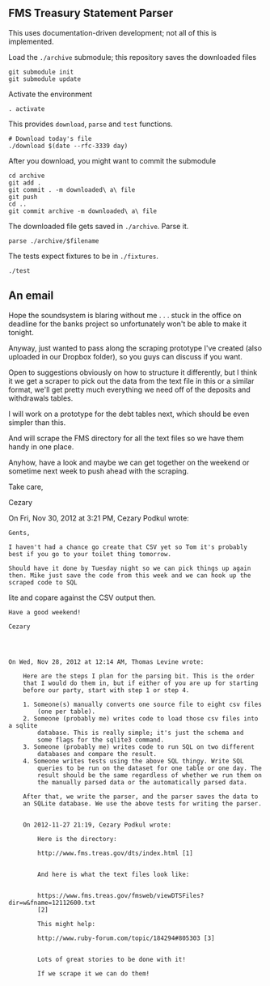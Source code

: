 FMS Treasury Statement Parser
-----
This uses documentation-driven development; not all of this is implemented.

Load the `./archive` submodule; this repository saves the downloaded files

    git submodule init
    git submodule update

Activate the environment

    . activate

This provides `download`, `parse` and `test` functions.

    # Download today's file
    ./download $(date --rfc-3339 day)

After you download, you might want to commit the submodule

    cd archive
    git add .
    git commit . -m downloaded\ a\ file
    git push
    cd ..
    git commit archive -m downloaded\ a\ file

The downloaded file gets saved in `./archive`. Parse it.

    parse ./archive/$filename

The tests expect fixtures to be in `./fixtures`.

    ./test


An email
----
Hope the soundsystem is blaring without me . . . stuck in the office on deadline for the banks project so unfortunately won't be able to make it tonight. 

Anyway, just wanted to pass along the scraping prototype I've created (also uploaded in our Dropbox folder), so you guys can discuss if you want. 

Open to suggestions obviously on how to structure it differently, but I think it we get a scraper to pick out the data from the text file in this or a similar 
format, we'll get pretty much everything we need off of the deposits and withdrawals tables.

I will work on a prototype for the debt tables next, which should be even simpler than this.

And will scrape the FMS directory for all the text files so we have them handy in one place. 

Anyhow, have a look and maybe we can get together on the weekend or sometime next week to push ahead with the scraping.

Take care,

Cezary


On Fri, Nov 30, 2012 at 3:21 PM, Cezary Podkul wrote:

    Gents,

    I haven't had a chance go create that CSV yet so Tom it's probably best if you go to your toilet thing tomorrow.

    Should have it done by Tuesday night so we can pick things up again then. Mike just save the code from this week and we can hook up the scraped code to SQL 
lite and copare against the CSV output then.

    Have a good weekend!

    Cezary




    On Wed, Nov 28, 2012 at 12:14 AM, Thomas Levine wrote:

        Here are the steps I plan for the parsing bit. This is the order
        that I would do them in, but if either of you are up for starting
        before our party, start with step 1 or step 4.

        1. Someone(s) manually converts one source file to eight csv files
            (one per table).
        2. Someone (probably me) writes code to load those csv files into a sqlite
            database. This is really simple; it's just the schema and
            some flags for the sqlite3 command.
        3. Someone (probably me) writes code to run SQL on two different
            databases and compare the result.
        4. Someone writes tests using the above SQL thingy. Write SQL
            queries to be run on the dataset for one table or one day. The
            result should be the same regardless of whether we run them on
            the manually parsed data or the automatically parsed data.

        After that, we write the parser, and the parser saves the data to
        an SQLite database. We use the above tests for writing the parser.


        On 2012-11-27 21:19, Cezary Podkul wrote:

            Here is the directory:

            http://www.fms.treas.gov/dts/index.html [1]


            And here is what the text files look like:


            https://www.fms.treas.gov/fmsweb/viewDTSFiles?dir=w&fname=12112600.txt
            [2]

            This might help:

            http://www.ruby-forum.com/topic/184294#805303 [3]


            Lots of great stories to be done with it!

            If we scrape it we can do them!


